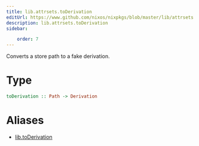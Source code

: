 ```yaml
---
title: lib.attrsets.toDerivation
editUrl: https://www.github.com/nixos/nixpkgs/blob/master/lib/attrsets.nix#L819C6
description: lib.attrsets.toDerivation
sidebar:

    order: 7
---
```


Converts a store path to a fake derivation.

# Type

```haskell
toDerivation :: Path -> Derivation
```


# Aliases

- [lib.toDerivation](./reference/lib/lib-toDerivation)


